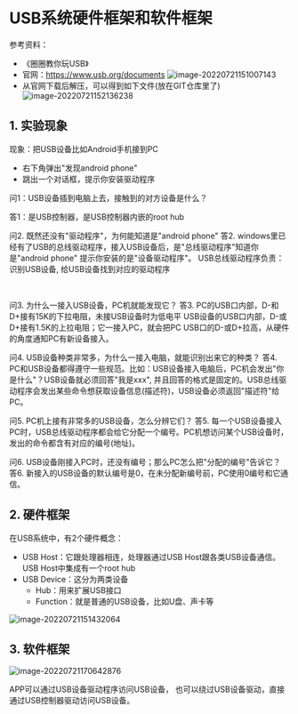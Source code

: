 # USB系统硬件框架和软件框架 #

参考资料：

* 《圈圈教你玩USB》
* 官网：https://www.usb.org/documents
  ![image-20220721151007143](pic/02_usb_doc.png)
*  从官网下载后解压，可以得到如下文件(放在GIT仓库里了)
  ![image-20220721152136238](pic/04_usb_20.png)



## 1. 实验现象

现象：把USB设备比如Android手机接到PC

* 右下角弹出"发现android phone"
* 跳出一个对话框，提示你安装驱动程序



问1：USB设备插到电脑上去，接触到的对方设备是什么？

答1：是USB控制器，是USB控制器内嵌的root hub



问2. 既然还没有"驱动程序"，为何能知道是"android phone"
答2. windows里已经有了USB的总线驱动程序，接入USB设备后，是"总线驱动程序"知道你是"android phone"
     提示你安装的是"设备驱动程序"。 USB总线驱动程序负责：识别USB设备, 给USB设备找到对应的驱动程序

​    

问3. 为什么一接入USB设备，PC机就能发现它？
答3. PC的USB口内部，D-和D+接有15K的下拉电阻，未接USB设备时为低电平
     USB设备的USB口内部，D-或D+接有1.5K的上拉电阻；它一接入PC，就会把PC USB口的D-或D+拉高，从硬件的角度通知PC有新设备接入。



问4. USB设备种类非常多，为什么一接入电脑，就能识别出来它的种类？
答4. PC和USB设备都得遵守一些规范。比如：USB设备接入电脑后，PC机会发出"你是什么"？USB设备就必须回答"我是xxx", 并且回答的格式是固定的。USB总线驱动程序会发出某些命令想获取设备信息(描述符)，USB设备必须返回"描述符"给PC。
     

问5. PC机上接有非常多的USB设备，怎么分辨它们？
答5. 每一个USB设备接入PC时，USB总线驱动程序都会给它分配一个编号。PC机想访问某个USB设备时，发出的命令都含有对应的编号(地址)。

问6. USB设备刚接入PC时，还没有编号；那么PC怎么把"分配的编号"告诉它？
答6. 新接入的USB设备的默认编号是0，在未分配新编号前，PC使用0编号和它通信。



## 2. 硬件框架

在USB系统中，有2个硬件概念：

* USB Host：它跟处理器相连，处理器通过USB Host跟各类USB设备通信。USB Host中集成有一个root hub
* USB Device：这分为两类设备
  * Hub：用来扩展USB接口
  * Function：就是普通的USB设备，比如U盘、声卡等

![image-20220721151432064](pic/03_usb_hard_toplogy.png)



## 3. 软件框架

![image-20220721170642876](pic/05_soft_layer.png)

APP可以通过USB设备驱动程序访问USB设备，
也可以绕过USB设备驱动，直接通过USB控制器驱动访问USB设备。

